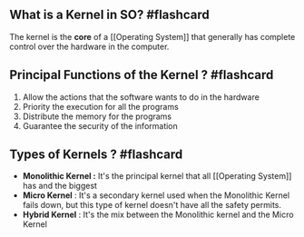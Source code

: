 
## What is a Kernel in SO? #flashcard

The kernel is the **core** of a [[Operating System]] that generally has complete control over the hardware in the computer.
	<!--ID: 1680115856777-->


## Principal Functions of the Kernel ? #flashcard
1. Allow the actions that the software wants to do in the hardware
2. Priority the execution for all the programs
3. Distribute the memory for the programs
4. Guarantee the security of the information
<!--ID: 1680115856782-->


## Types of Kernels ? #flashcard

* **Monolithic Kernel :** It's the principal kernel that all [[Operating System]] has and the biggest
* **Micro Kernel** : It's a secondary kernel used when the Monolithic Kernel fails down, but this type of kernel doesn't have all the safety permits.
* **Hybrid Kernel** : It's the mix between the Monolithic kernel and the Micro Kernel
<!--ID: 1680115856784-->
